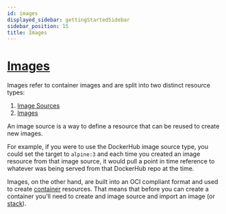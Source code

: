 ```yaml
---
id: images
displayed_sidebar: gettingStartedSidebar
sidebar_position: 15
title: Images
---
```


# [Images](/reference/images/)
Images refer to container images and are split into two distinct resource types: 

1. [Image Sources](/reference/images/sources/)
2. [Images](/reference/images/)

An image source is a way to define a resource that can be reused to create new images.  

For example, if you were to use the DockerHub image source type, you could set the target to `alpine:3` and each time you created an image resource from that image source, it would pull a point in time reference to whatever was being served from that DockerHub repo at the time.  

Images, on the other hand, are built into an OCI compliant format and used to create [container](/getting-started/concepts/containers) resources. That means that before you can create a container you'll need to create and image source and import an image (or [stack](/getting-started/concepts/stacks)).



